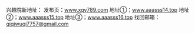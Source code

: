 
兴趣院新地址：
发布页：www.xqy789.com
地址①；www.aaasss14.top
地址②；www.aaasss15.top
地址③；www.aaasss16.top
找回邮箱：qiqiwuqi7757@gmail.com

